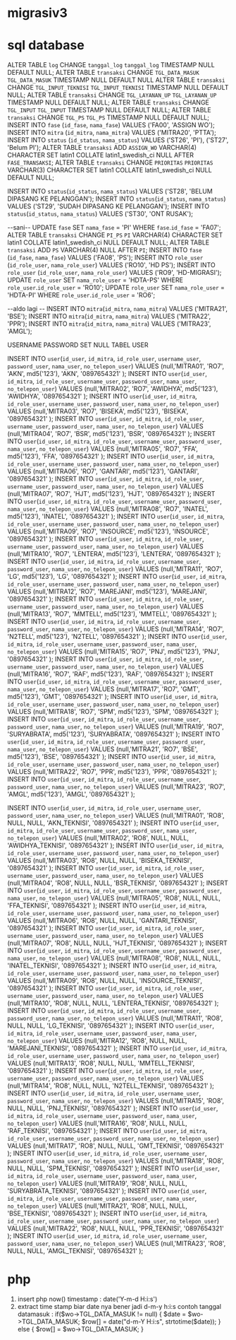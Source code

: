 # migrasiv3

# sql database
ALTER TABLE `log` CHANGE `tanggal_log` `tanggal_log` TIMESTAMP NULL DEFAULT NULL;
ALTER TABLE `transaksi` CHANGE `TGL_DATA_MASUK` `TGL_DATA_MASUK` TIMESTAMP NULL DEFAULT NULL
ALTER TABLE `transaksi` CHANGE `TGL_INPUT_TEKNISI` `TGL_INPUT_TEKNISI` TIMESTAMP NULL DEFAULT NULL;
ALTER TABLE `transaksi` CHANGE `TGL_LAYANAN_UP` `TGL_LAYANAN_UP` TIMESTAMP NULL DEFAULT NULL;
ALTER TABLE `transaksi` CHANGE `TGL_INPUT` `TGL_INPUT` TIMESTAMP NULL DEFAULT NULL;
ALTER TABLE `transaksi` CHANGE `TGL_PS` `TGL_PS` TIMESTAMP NULL DEFAULT NULL;
INSERT INTO `fase` (`id_fase`, `nama_fase`) VALUES ('FA00', 'ASSIGN WO');
INSERT INTO `mitra` (`id_mitra`, `nama_mitra`) VALUES ('MITRA20', 'PTTA');
INSERT INTO `status` (`id_status`, `nama_status`) VALUES ('ST26', 'PI'), ('ST27', 'Belum PI');
ALTER TABLE `transaksi` ADD `ASSIGN_WO` VARCHAR(4) CHARACTER SET latin1 COLLATE latin1_swedish_ci NULL AFTER `FASE_TRANSAKSI`;
ALTER TABLE `transaksi` CHANGE `PRIORITAS` `PRIORITAS` VARCHAR(3) CHARACTER SET latin1 COLLATE latin1_swedish_ci NULL DEFAULT NULL;


INSERT INTO `status`(`id_status`, `nama_status`) VALUES ('ST28', 'BELUM DIPASANG KE PELANGGAN');
INSERT INTO `status`(`id_status`, `nama_status`) VALUES ('ST29', 'SUDAH DIPASANG KE PELANGGAN');
INSERT INTO `status`(`id_status`, `nama_status`) VALUES ('ST30', 'ONT RUSAK');


--sani--
UPDATE `fase` SET `nama_fase` = 'PI' WHERE `fase`.`id_fase` = 'FA07';
ALTER TABLE `transaksi` CHANGE `PI_PS` `PI` VARCHAR(4) CHARACTER SET latin1 COLLATE latin1_swedish_ci NULL DEFAULT NULL;
ALTER TABLE `transaksi` ADD `PS` VARCHAR(4) NULL AFTER `PI`;
INSERT INTO `fase` (`id_fase`, `nama_fase`) VALUES ('FA08', 'PS');
INSERT INTO `role_user` (`id_role_user`, `nama_role_user`) VALUES ('RO10', 'HD PS');
INSERT INTO `role_user` (`id_role_user`, `nama_role_user`) VALUES ('RO9', 'HD-MIGRASI');
UPDATE `role_user` SET `nama_role_user` = 'HDTA-PS' WHERE `role_user`.`id_role_user` = 'RO10';
UPDATE `role_user` SET `nama_role_user` = 'HDTA-PI' WHERE `role_user`.`id_role_user` = 'RO6';

--aldo lagi --
INSERT INTO `mitra`(`id_mitra`, `nama_mitra`) VALUES ('MITRA21', 'BSE');
INSERT INTO `mitra`(`id_mitra`, `nama_mitra`) VALUES ('MITRA22', 'PPR');
INSERT INTO `mitra`(`id_mitra`, `nama_mitra`) VALUES ('MITRA23', 'AMGL');

USERNAME PASSWORD SET NULL TABEL USER

INSERT INTO `user`(`id_user`, `id_mitra`, `id_role_user`, `username_user`, `password_user`, `nama_user`, `no_telepon_user`) VALUES (null,'MITRA01', 'RO7', 'AKN', md5('123'), 'AKN', '0897654321' );
INSERT INTO `user`(`id_user`, `id_mitra`, `id_role_user`, `username_user`, `password_user`, `nama_user`, `no_telepon_user`) VALUES (null,'MITRA02', 'RO7', 'AWIDHYA', md5('123'), 'AWIDHYA', '0897654321' );
INSERT INTO `user`(`id_user`, `id_mitra`, `id_role_user`, `username_user`, `password_user`, `nama_user`, `no_telepon_user`) VALUES (null,'MITRA03', 'RO7', 'BISEKA', md5('123'), 'BISEKA', '0897654321' );
INSERT INTO `user`(`id_user`, `id_mitra`, `id_role_user`, `username_user`, `password_user`, `nama_user`, `no_telepon_user`) VALUES (null,'MITRA04', 'RO7', 'BSR', md5('123'), 'BSR', '0897654321' );
INSERT INTO `user`(`id_user`, `id_mitra`, `id_role_user`, `username_user`, `password_user`, `nama_user`, `no_telepon_user`) VALUES (null,'MITRA05', 'RO7', 'FFA', md5('123'), 'FFA', '0897654321' );
INSERT INTO `user`(`id_user`, `id_mitra`, `id_role_user`, `username_user`, `password_user`, `nama_user`, `no_telepon_user`) VALUES (null,'MITRA06', 'RO7', 'GANTARI', md5('123'), 'GANTARI', '0897654321' );
INSERT INTO `user`(`id_user`, `id_mitra`, `id_role_user`, `username_user`, `password_user`, `nama_user`, `no_telepon_user`) VALUES (null,'MITRA07', 'RO7', 'HJT', md5('123'), 'HJT', '0897654321' );
INSERT INTO `user`(`id_user`, `id_mitra`, `id_role_user`, `username_user`, `password_user`, `nama_user`, `no_telepon_user`) VALUES (null,'MITRA08', 'RO7', 'INATEL', md5('123'), 'INATEL', '0897654321' );
INSERT INTO `user`(`id_user`, `id_mitra`, `id_role_user`, `username_user`, `password_user`, `nama_user`, `no_telepon_user`) VALUES (null,'MITRA09', 'RO7', 'INSOURCE', md5('123'), 'INSOURCE', '0897654321' );
INSERT INTO `user`(`id_user`, `id_mitra`, `id_role_user`, `username_user`, `password_user`, `nama_user`, `no_telepon_user`) VALUES (null,'MITRA10', 'RO7', 'LENTERA', md5('123'), 'LENTERA', '0897654321' );
INSERT INTO `user`(`id_user`, `id_mitra`, `id_role_user`, `username_user`, `password_user`, `nama_user`, `no_telepon_user`) VALUES (null,'MITRA11', 'RO7', 'LG', md5('123'), 'LG', '0897654321' );
INSERT INTO `user`(`id_user`, `id_mitra`, `id_role_user`, `username_user`, `password_user`, `nama_user`, `no_telepon_user`) VALUES (null,'MITRA12', 'RO7', 'MAREJANI', md5('123'), 'MAREJANI', '0897654321' );
INSERT INTO `user`(`id_user`, `id_mitra`, `id_role_user`, `username_user`, `password_user`, `nama_user`, `no_telepon_user`) VALUES (null,'MITRA13', 'RO7', 'MMTELL', md5('123'), 'MMTELL', '0897654321' );
INSERT INTO `user`(`id_user`, `id_mitra`, `id_role_user`, `username_user`, `password_user`, `nama_user`, `no_telepon_user`) VALUES (null,'MITRA14', 'RO7', 'N2TELL', md5('123'), 'N2TELL', '0897654321' );
INSERT INTO `user`(`id_user`, `id_mitra`, `id_role_user`, `username_user`, `password_user`, `nama_user`, `no_telepon_user`) VALUES (null,'MITRA15', 'RO7', 'PNJ', md5('123'), 'PNJ', '0897654321' );
INSERT INTO `user`(`id_user`, `id_mitra`, `id_role_user`, `username_user`, `password_user`, `nama_user`, `no_telepon_user`) VALUES (null,'MITRA16', 'RO7', 'RAF', md5('123'), 'RAF', '0897654321' );
INSERT INTO `user`(`id_user`, `id_mitra`, `id_role_user`, `username_user`, `password_user`, `nama_user`, `no_telepon_user`) VALUES (null,'MITRA17', 'RO7', 'GMT', md5('123'), 'GMT', '0897654321' );
INSERT INTO `user`(`id_user`, `id_mitra`, `id_role_user`, `username_user`, `password_user`, `nama_user`, `no_telepon_user`) VALUES (null,'MITRA18', 'RO7', 'SPM', md5('123'), 'SPM', '0897654321' );
INSERT INTO `user`(`id_user`, `id_mitra`, `id_role_user`, `username_user`, `password_user`, `nama_user`, `no_telepon_user`) VALUES (null,'MITRA19', 'RO7', 'SURYABRATA', md5('123'), 'SURYABRATA', '0897654321' );
INSERT INTO `user`(`id_user`, `id_mitra`, `id_role_user`, `username_user`, `password_user`, `nama_user`, `no_telepon_user`) VALUES (null,'MITRA21', 'RO7', 'BSE', md5('123'), 'BSE', '0897654321' );
INSERT INTO `user`(`id_user`, `id_mitra`, `id_role_user`, `username_user`, `password_user`, `nama_user`, `no_telepon_user`) VALUES (null,'MITRA22', 'RO7', 'PPR', md5('123'), 'PPR', '0897654321' );
INSERT INTO `user`(`id_user`, `id_mitra`, `id_role_user`, `username_user`, `password_user`, `nama_user`, `no_telepon_user`) VALUES (null,'MITRA23', 'RO7', 'AMGL', md5('123'), 'AMGL', '0897654321' );

INSERT INTO `user`(`id_user`, `id_mitra`, `id_role_user`, `username_user`, `password_user`, `nama_user`, `no_telepon_user`) VALUES (null,'MITRA01', 'RO8', NULL, NULL, 'AKN_TEKNISI', '0897654321' );
INSERT INTO `user`(`id_user`, `id_mitra`, `id_role_user`, `username_user`, `password_user`, `nama_user`, `no_telepon_user`) VALUES (null,'MITRA02', 'RO8', NULL, NULL, 'AWIDHYA_TEKNISI', '0897654321' );
INSERT INTO `user`(`id_user`, `id_mitra`, `id_role_user`, `username_user`, `password_user`, `nama_user`, `no_telepon_user`) VALUES (null,'MITRA03', 'RO8', NULL, NULL, 'BISEKA_TEKNISI', '0897654321' );
INSERT INTO `user`(`id_user`, `id_mitra`, `id_role_user`, `username_user`, `password_user`, `nama_user`, `no_telepon_user`) VALUES (null,'MITRA04', 'RO8', NULL, NULL, 'BSR_TEKNISI', '0897654321' );
INSERT INTO `user`(`id_user`, `id_mitra`, `id_role_user`, `username_user`, `password_user`, `nama_user`, `no_telepon_user`) VALUES (null,'MITRA05', 'RO8', NULL, NULL, 'FFA_TEKNISI', '0897654321' );
INSERT INTO `user`(`id_user`, `id_mitra`, `id_role_user`, `username_user`, `password_user`, `nama_user`, `no_telepon_user`) VALUES (null,'MITRA06', 'RO8', NULL, NULL, 'GANTARI_TEKNISI', '0897654321' );
INSERT INTO `user`(`id_user`, `id_mitra`, `id_role_user`, `username_user`, `password_user`, `nama_user`, `no_telepon_user`) VALUES (null,'MITRA07', 'RO8', NULL, NULL, 'HJT_TEKNISI', '0897654321' );
INSERT INTO `user`(`id_user`, `id_mitra`, `id_role_user`, `username_user`, `password_user`, `nama_user`, `no_telepon_user`) VALUES (null,'MITRA08', 'RO8', NULL, NULL, 'INATEL_TEKNISI', '0897654321' );
INSERT INTO `user`(`id_user`, `id_mitra`, `id_role_user`, `username_user`, `password_user`, `nama_user`, `no_telepon_user`) VALUES (null,'MITRA09', 'RO8', NULL, NULL, 'INSOURCE_TEKNISI', '0897654321' );
INSERT INTO `user`(`id_user`, `id_mitra`, `id_role_user`, `username_user`, `password_user`, `nama_user`, `no_telepon_user`) VALUES (null,'MITRA10', 'RO8', NULL, NULL, 'LENTERA_TEKNISI', '0897654321' );
INSERT INTO `user`(`id_user`, `id_mitra`, `id_role_user`, `username_user`, `password_user`, `nama_user`, `no_telepon_user`) VALUES (null,'MITRA11', 'RO8', NULL, NULL, 'LG_TEKNISI', '0897654321' );
INSERT INTO `user`(`id_user`, `id_mitra`, `id_role_user`, `username_user`, `password_user`, `nama_user`, `no_telepon_user`) VALUES (null,'MITRA12', 'RO8', NULL, NULL, 'MAREJANI_TEKNISI', '0897654321' );
INSERT INTO `user`(`id_user`, `id_mitra`, `id_role_user`, `username_user`, `password_user`, `nama_user`, `no_telepon_user`) VALUES (null,'MITRA13', 'RO8', NULL, NULL, 'MMTELL_TEKNISI', '0897654321' );
INSERT INTO `user`(`id_user`, `id_mitra`, `id_role_user`, `username_user`, `password_user`, `nama_user`, `no_telepon_user`) VALUES (null,'MITRA14', 'RO8', NULL, NULL, 'N2TELL_TEKNISI', '0897654321' );
INSERT INTO `user`(`id_user`, `id_mitra`, `id_role_user`, `username_user`, `password_user`, `nama_user`, `no_telepon_user`) VALUES (null,'MITRA15', 'RO8', NULL, NULL, 'PNJ_TEKNISI', '0897654321' );
INSERT INTO `user`(`id_user`, `id_mitra`, `id_role_user`, `username_user`, `password_user`, `nama_user`, `no_telepon_user`) VALUES (null,'MITRA16', 'RO8', NULL, NULL, 'RAF_TEKNISI', '0897654321' );
INSERT INTO `user`(`id_user`, `id_mitra`, `id_role_user`, `username_user`, `password_user`, `nama_user`, `no_telepon_user`) VALUES (null,'MITRA17', 'RO8', NULL, NULL, 'GMT_TEKNISI', '0897654321' );
INSERT INTO `user`(`id_user`, `id_mitra`, `id_role_user`, `username_user`, `password_user`, `nama_user`, `no_telepon_user`) VALUES (null,'MITRA18', 'RO8', NULL, NULL, 'SPM_TEKNISI', '0897654321' );
INSERT INTO `user`(`id_user`, `id_mitra`, `id_role_user`, `username_user`, `password_user`, `nama_user`, `no_telepon_user`) VALUES (null,'MITRA19', 'RO8', NULL, NULL, 'SURYABRATA_TEKNISI', '0897654321' );
INSERT INTO `user`(`id_user`, `id_mitra`, `id_role_user`, `username_user`, `password_user`, `nama_user`, `no_telepon_user`) VALUES (null,'MITRA21', 'RO8', NULL, NULL, 'BSE_TEKNISI', '0897654321' );
INSERT INTO `user`(`id_user`, `id_mitra`, `id_role_user`, `username_user`, `password_user`, `nama_user`, `no_telepon_user`) VALUES (null,'MITRA22', 'RO8', NULL, NULL, 'PPR_TEKNISI', '0897654321' );
INSERT INTO `user`(`id_user`, `id_mitra`, `id_role_user`, `username_user`, `password_user`, `nama_user`, `no_telepon_user`) VALUES (null,'MITRA23', 'RO8', NULL, NULL, 'AMGL_TEKNISI', '0897654321' );

# php
1. insert php now() timestamp : date('Y-m-d H:i:s')
2. extract time stamp biar date nya bener jadi d-m-y h:i:s
contoh tanggal datamasuk :
if($wo->TGL_DATA_MASUK != null)
{
  $date = $wo->TGL_DATA_MASUK;
  $row[] = date("d-m-Y H:i:s", strtotime($date));
}
else
{
  $row[] = $wo->TGL_DATA_MASUK;
}
